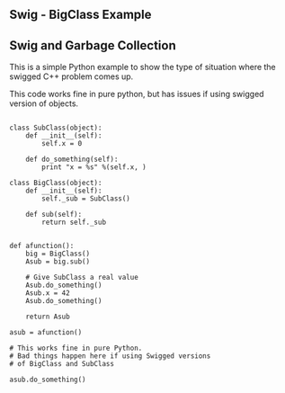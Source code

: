 ## Swig - BigClass Example


## Swig and Garbage Collection 

This is a simple Python example to show the type of situation where the swigged C++ problem comes up.

This code works fine in pure python, but has issues if using swigged version of objects.

```

class SubClass(object):
    def __init__(self):
        self.x = 0

    def do_something(self):
        print "x = %s" %(self.x, )

class BigClass(object):
    def __init__(self):
        self._sub = SubClass()

    def sub(self):
        return self._sub


def afunction():
    big = BigClass()
    Asub = big.sub()

    # Give SubClass a real value
    Asub.do_something()
    Asub.x = 42
    Asub.do_something()

    return Asub

asub = afunction()

# This works fine in pure Python.
# Bad things happen here if using Swigged versions 
# of BigClass and SubClass

asub.do_something() 

```